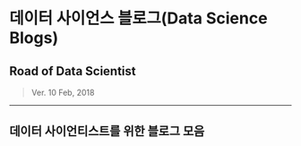 # 데이터 사이언스 블로그(Data Science  Blogs)
## Road of Data Scientist
> Ver. 10 Feb, 2018

- - -

## 데이터 사이언티스트를 위한 블로그 모음
